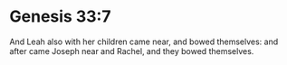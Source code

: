 # Genesis 33:7

And Leah also with her children came near, and bowed themselves: and after came Joseph near and Rachel, and they bowed themselves.